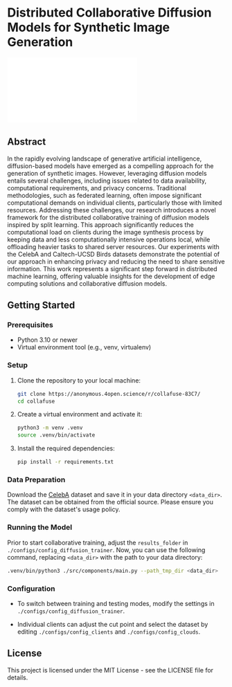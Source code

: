 # Distributed Collaborative Diffusion Models for Synthetic Image Generation

![sample_illustrations](./docs/sample_illustrations.pdf)

## Abstract

In the rapidly evolving landscape of generative artificial intelligence, diffusion-based models have emerged as a compelling approach for the generation of synthetic images. However, leveraging diffusion models entails several challenges, including issues related to data availability, computational requirements, and privacy concerns. Traditional methodologies, such as federated learning, often impose significant computational demands on individual clients, particularly those with limited resources. Addressing these challenges, our research introduces a novel framework for the distributed collaborative training of diffusion models inspired by split learning. This approach significantly reduces the computational load on clients during the image synthesis process by keeping data and less computationally intensive operations local, while offloading heavier tasks to shared server resources. Our experiments with the CelebA and Caltech-UCSD Birds datasets demonstrate the potential of our approach in enhancing privacy and reducing the need to share sensitive information. This work represents a significant step forward in distributed machine learning, offering valuable insights for the development of edge computing solutions and collaborative diffusion models.

## Getting Started

### Prerequisites

- Python 3.10 or newer
- Virtual environment tool (e.g., venv, virtualenv)

### Setup

1. Clone the repository to your local machine:

   ```bash
   git clone https://anonymous.4open.science/r/collafuse-83C7/
   cd collafuse
   ```

2. Create a virtual environment and activate it:

   ```bash
   python3 -m venv .venv
   source .venv/bin/activate
   ```

3. Install the required dependencies:

   ```bash
   pip install -r requirements.txt
   ```

### Data Preparation

Download the [CelebA](https://www.kaggle.com/datasets/jessicali9530/celeba-dataset/download?datasetVersionNumber=2) dataset and save it in your data directory `<data_dir>`. The dataset can be obtained from the official source. Please ensure you comply with the dataset's usage policy.

### Running the Model

Prior to start collaborative training, adjust the `results_folder` in `./configs/config_diffusion_trainer`. Now, you can use the following command, replacing `<data_dir>` with the path to your data directory:

```bash
.venv/bin/python3 ./src/components/main.py --path_tmp_dir <data_dir>
```

### Configuration

- To switch between training and testing modes, modify the settings in `./configs/config_diffusion_trainer`.

- Individual clients can adjust the cut point and select the dataset by editing `./configs/config_clients` and `./configs/config_clouds`.

## License

This project is licensed under the MIT License - see the LICENSE file for details.
